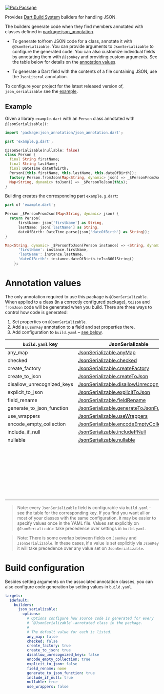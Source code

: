 [![Pub Package](https://img.shields.io/pub/v/json_serializable.svg)](https://pub.dartlang.org/packages/json_serializable)

Provides [Dart Build System] builders for handling JSON.

The builders generate code when they find members annotated with classes defined
in [package:json_annotation].

- To generate to/from JSON code for a class, annotate it with
  `@JsonSerializable`. You can provide arguments to `JsonSerializable` to
  configure the generated code. You can also customize individual fields
  by annotating them with `@JsonKey` and providing custom arguments.
  See the table below for details on the
  [annotation values](#annotation-values).

- To generate a Dart field with the contents of a file containing JSON, use the
  `JsonLiteral` annotation.

To configure your project for the latest released version of,
`json_serializable` see the [example].

## Example

Given a library `example.dart` with an `Person` class annotated with
`@JsonSerializable()`:

```dart
import 'package:json_annotation/json_annotation.dart';

part 'example.g.dart';

@JsonSerializable(nullable: false)
class Person {
  final String firstName;
  final String lastName;
  final DateTime dateOfBirth;
  Person({this.firstName, this.lastName, this.dateOfBirth});
  factory Person.fromJson(Map<String, dynamic> json) => _$PersonFromJson(json);
  Map<String, dynamic> toJson() => _$PersonToJson(this);
}
```

Building creates the corresponding part `example.g.dart`:

```dart
part of 'example.dart';

Person _$PersonFromJson(Map<String, dynamic> json) {
  return Person(
      firstName: json['firstName'] as String,
      lastName: json['lastName'] as String,
      dateOfBirth: DateTime.parse(json['dateOfBirth'] as String));
}

Map<String, dynamic> _$PersonToJson(Person instance) => <String, dynamic>{
      'firstName': instance.firstName,
      'lastName': instance.lastName,
      'dateOfBirth': instance.dateOfBirth.toIso8601String()
    };
```

# Annotation values

The only annotation required to use this package is `@JsonSerializable`. When
applied to a class (in a correctly configured package), `toJson` and `fromJson`
code will be generated when you build. There are three ways to control how code
is generated:

1. Set properties on `@JsonSerializable`.
2. Add a `@JsonKey` annotation to a field and set properties there.
3. Add configuration to `build.yaml` – [see below](#build-configuration). 

| `build.yaml` key           | JsonSerializable                            | JsonKey                         |
| -------------------------- | ------------------------------------------- | ------------------------------- |
| any_map                    | [JsonSerializable.anyMap]                   |                                 |
| checked                    | [JsonSerializable.checked]                  |                                 |
| create_factory             | [JsonSerializable.createFactory]            |                                 |
| create_to_json             | [JsonSerializable.createToJson]             |                                 |
| disallow_unrecognized_keys | [JsonSerializable.disallowUnrecognizedKeys] |                                 |
| explicit_to_json           | [JsonSerializable.explicitToJson]           |                                 |
| field_rename               | [JsonSerializable.fieldRename]              |                                 |
| generate_to_json_function  | [JsonSerializable.generateToJsonFunction]   |                                 |
| use_wrappers               | [JsonSerializable.useWrappers]              |                                 |
| encode_empty_collection    | [JsonSerializable.encodeEmptyCollection]    | [JsonKey.encodeEmptyCollection] |
| include_if_null            | [JsonSerializable.includeIfNull]            | [JsonKey.includeIfNull]         |
| nullable                   | [JsonSerializable.nullable]                 | [JsonKey.nullable]              |
|                            |                                             | [JsonKey.defaultValue]          |
|                            |                                             | [JsonKey.disallowNullValue]     |
|                            |                                             | [JsonKey.fromJson]              |
|                            |                                             | [JsonKey.ignore]                |
|                            |                                             | [JsonKey.name]                  |
|                            |                                             | [JsonKey.required]              |
|                            |                                             | [JsonKey.toJson]                |

[JsonSerializable.anyMap]: https://pub.dev/documentation/json_annotation/2.2.0/json_annotation/JsonSerializable/anyMap.html
[JsonSerializable.checked]: https://pub.dev/documentation/json_annotation/2.2.0/json_annotation/JsonSerializable/checked.html
[JsonSerializable.createFactory]: https://pub.dev/documentation/json_annotation/2.2.0/json_annotation/JsonSerializable/createFactory.html
[JsonSerializable.createToJson]: https://pub.dev/documentation/json_annotation/2.2.0/json_annotation/JsonSerializable/createToJson.html
[JsonSerializable.disallowUnrecognizedKeys]: https://pub.dev/documentation/json_annotation/2.2.0/json_annotation/JsonSerializable/disallowUnrecognizedKeys.html
[JsonSerializable.explicitToJson]: https://pub.dev/documentation/json_annotation/2.2.0/json_annotation/JsonSerializable/explicitToJson.html
[JsonSerializable.fieldRename]: https://pub.dev/documentation/json_annotation/2.2.0/json_annotation/JsonSerializable/fieldRename.html
[JsonSerializable.generateToJsonFunction]: https://pub.dev/documentation/json_annotation/2.2.0/json_annotation/JsonSerializable/generateToJsonFunction.html
[JsonSerializable.useWrappers]: https://pub.dev/documentation/json_annotation/2.2.0/json_annotation/JsonSerializable/useWrappers.html
[JsonSerializable.encodeEmptyCollection]: https://pub.dev/documentation/json_annotation/2.2.0/json_annotation/JsonSerializable/encodeEmptyCollection.html
[JsonKey.encodeEmptyCollection]: https://pub.dev/documentation/json_annotation/2.2.0/json_annotation/JsonKey/encodeEmptyCollection.html
[JsonSerializable.includeIfNull]: https://pub.dev/documentation/json_annotation/2.2.0/json_annotation/JsonSerializable/includeIfNull.html
[JsonKey.includeIfNull]: https://pub.dev/documentation/json_annotation/2.2.0/json_annotation/JsonKey/includeIfNull.html
[JsonSerializable.nullable]: https://pub.dev/documentation/json_annotation/2.2.0/json_annotation/JsonSerializable/nullable.html
[JsonKey.nullable]: https://pub.dev/documentation/json_annotation/2.2.0/json_annotation/JsonKey/nullable.html
[JsonKey.defaultValue]: https://pub.dev/documentation/json_annotation/2.2.0/json_annotation/JsonKey/defaultValue.html
[JsonKey.disallowNullValue]: https://pub.dev/documentation/json_annotation/2.2.0/json_annotation/JsonKey/disallowNullValue.html
[JsonKey.fromJson]: https://pub.dev/documentation/json_annotation/2.2.0/json_annotation/JsonKey/fromJson.html
[JsonKey.ignore]: https://pub.dev/documentation/json_annotation/2.2.0/json_annotation/JsonKey/ignore.html
[JsonKey.name]: https://pub.dev/documentation/json_annotation/2.2.0/json_annotation/JsonKey/name.html
[JsonKey.required]: https://pub.dev/documentation/json_annotation/2.2.0/json_annotation/JsonKey/required.html
[JsonKey.toJson]: https://pub.dev/documentation/json_annotation/2.2.0/json_annotation/JsonKey/toJson.html

> Note: every `JsonSerializable` field is configurable via `build.yaml` –
  see the table for the corresponding key.
  If you find you want all or most of your classes with the same configuration,
  it may be easier to specify values once in the YAML file. Values set
  explicitly on `@JsonSerializable` take precedence over settings in
  `build.yaml`.

> Note: There is some overlap between fields on `JsonKey` and
  `JsonSerializable`. In these cases, if a value is set explicitly via `JsonKey`
  it will take precedence over any value set on `JsonSerializable`.  

# Build configuration

Besides setting arguments on the associated annotation classes, you can also
configure code generation by setting values in `build.yaml`.

```yaml
targets:
  $default:
    builders:
      json_serializable:
        options:
          # Options configure how source code is generated for every
          # `@JsonSerializable`-annotated class in the package.
          #
          # The default value for each is listed.
          any_map: false
          checked: false
          create_factory: true
          create_to_json: true
          disallow_unrecognized_keys: false
          encode_empty_collection: true
          explicit_to_json: false
          field_rename: none
          generate_to_json_function: true
          include_if_null: true
          nullable: true
          use_wrappers: false
```

[example]: https://github.com/dart-lang/json_serializable/blob/master/example
[Dart Build System]: https://github.com/dart-lang/build
[package:json_annotation]: https://pub.dartlang.org/packages/json_annotation
